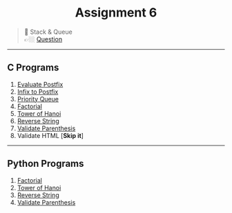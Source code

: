 <h1 align="center"> Assignment 6 </h1>

>💠 Stack & Queue<br> 👉🏼 [Question](https://github.com/saha-indranil/DSA01/blob/main/Questions/Assignment-6%40DSALAB.txt)

---

## C Programs

1. [Evaluate Postfix](https://github.com/saha-indranil/DSA01/blob/main/Stack/C%20programs/evaluatePostfix.c)
2. [Infix to Postfix](https://github.com/saha-indranil/DSA01/blob/main/Stack/C%20programs/infixToPostfix.c)
3. [Priority Queue](https://github.com/saha-indranil/DSA01/blob/main/Queue/C%20Programs/priorityQueue.c)
4. [Factorial](https://github.com/saha-indranil/DSA01/blob/main/Stack/C%20programs/factorial.c)
5. [Tower of Hanoi](https://github.com/saha-indranil/DSA01/blob/main/Stack/C%20programs/towerOfHanoi.c)
6. [Reverse String](https://github.com/saha-indranil/DSA01/blob/main/Stack/C%20programs/revString.c)
7. [Validate Parenthesis](https://github.com/saha-indranil/DSA01/blob/main/Stack/C%20programs/parenthesis.c)
8. Validate HTML [**Skip it**]

---

## Python Programs

1. [Factorial](https://github.com/saha-indranil/DSA01/blob/main/Stack/Python%20Programs/factorial.py)
1. [Tower of Hanoi](https://github.com/saha-indranil/DSA01/blob/main/Stack/Python%20Programs/towerOfHanoi.py)
1. [Reverse String](https://github.com/saha-indranil/DSA01/blob/main/Stack/Python%20Programs/revString.py)
1. [Validate Parenthesis](https://github.com/saha-indranil/DSA01/blob/main/Stack/Python%20Programs/parenthesis.py)
